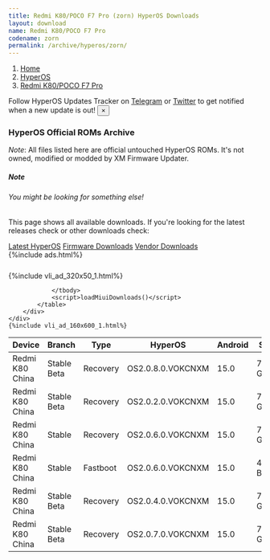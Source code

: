 ```yaml
---
title: Redmi K80/POCO F7 Pro (zorn) HyperOS Downloads
layout: download
name: Redmi K80/POCO F7 Pro
codename: zorn
permalink: /archive/hyperos/zorn/
---
```

<nav aria-label="breadcrumb">
    <ol class="breadcrumb">
        <li class="breadcrumb-item"><a href="/">Home</a></li>
        <li class="breadcrumb-item"><a href="/hyperos/">HyperOS</a></li>
        <li class="breadcrumb-item active" aria-current="page"><a href="/hyperos/zorn/">Redmi K80/POCO F7 Pro</a></li>
    </ol>
</nav>
<div class="alert alert-primary alert-dismissible fade show" role="alert">
    Follow HyperOS Updates Tracker on <a href="https://t.me/MIUIUpdatesTracker" class="alert-link">Telegram</a>
     or <a href="https://twitter.com/MiFwUpdater" class="alert-link">Twitter</a> to get notified when a new update is out!
    <button type="button" class="close" data-dismiss="alert" aria-label="Close">
        <span aria-hidden="true">&times;</span>
    </button>
</div>

### HyperOS Official ROMs Archive
*Note*: All files listed here are official untouched HyperOS ROMs. It's not owned, modified or modded by XM Firmware Updater.
<div class="card">
  <div class="card-body">
    <h5 class="card-title">Note</h5>
    <h6 class="card-subtitle mb-2 text-muted">You might be looking for something else!</h6>
    <p class="card-text">This page shows all available downloads.
     If you're looking for the latest releases check or other downloads check:</p>
    <a href="/hyperos/zorn/" class="card-link">Latest HyperOS</a>
    <a href="/firmware/zorn/" class="card-link">Firmware Downloads</a>
    <a href="/vendor/zorn/" class="card-link">Vendor Downloads</a>
  </div>
</div>
{%include ads.html%}
<div class="row justify-content-center">
    <div class="col-10">
        <div class="table-responsive-md" style="margin-top: 25px;">
            {%include vli_ad_320x50_1.html%}
            <table id="miui" class="display dt-responsive nowrap compact table table-striped table-hover table-sm">
                <thead class="thead-dark">
                    <tr>
                        <th data-ref="device">Device</th>
                        <th data-ref="branch">Branch</th>
                        <th data-ref="type">Type</th>
                        <th data-ref="miui">HyperOS</th>
                        <th data-ref="android">Android</th>
                        <th data-ref="size">Size</th>
                        <th data-ref="size">Date</th>
                        <th data-ref="link">Link</th>
                    </tr>
                </thead>
                <tbody>
                <tr><td>Redmi K80 China</td><td>Stable Beta</td><td>Recovery</td><td>OS2.0.8.0.VOKCNXM</td><td>15.0</td><td>7.1 GB</td><td>2024-11-27</td><td><a href="/hyperos/zorn/stable beta/OS2.0.8.0.VOKCNXM/">Download</a></td></tr>
<tr><td>Redmi K80 China</td><td>Stable Beta</td><td>Recovery</td><td>OS2.0.2.0.VOKCNXM</td><td>15.0</td><td>7.1 GB</td><td>2024-11-27</td><td><a href="/hyperos/zorn/stable beta/OS2.0.2.0.VOKCNXM/">Download</a></td></tr>
<tr><td>Redmi K80 China</td><td>Stable</td><td>Recovery</td><td>OS2.0.6.0.VOKCNXM</td><td>15.0</td><td>7.1 GB</td><td>2024-11-27</td><td><a href="/hyperos/zorn/stable/OS2.0.6.0.VOKCNXM/">Download</a></td></tr>
<tr><td>Redmi K80 China</td><td>Stable</td><td>Fastboot</td><td>OS2.0.6.0.VOKCNXM</td><td>15.0</td><td>483 Bytes</td><td>2024-11-16</td><td><a href="/hyperos/zorn/stable/OS2.0.6.0.VOKCNXM/">Download</a></td></tr>
<tr><td>Redmi K80 China</td><td>Stable Beta</td><td>Recovery</td><td>OS2.0.4.0.VOKCNXM</td><td>15.0</td><td>7.1 GB</td><td>2024-11-27</td><td><a href="/hyperos/zorn/stable beta/OS2.0.4.0.VOKCNXM/">Download</a></td></tr>
<tr><td>Redmi K80 China</td><td>Stable Beta</td><td>Recovery</td><td>OS2.0.7.0.VOKCNXM</td><td>15.0</td><td>7.1 GB</td><td>2024-11-27</td><td><a href="/hyperos/zorn/stable beta/OS2.0.7.0.VOKCNXM/">Download</a></td></tr>

                </tbody>
                <script>loadMiuiDownloads()</script>
            </table>
        </div>
    </div>
    {%include vli_ad_160x600_1.html%}
</div>
